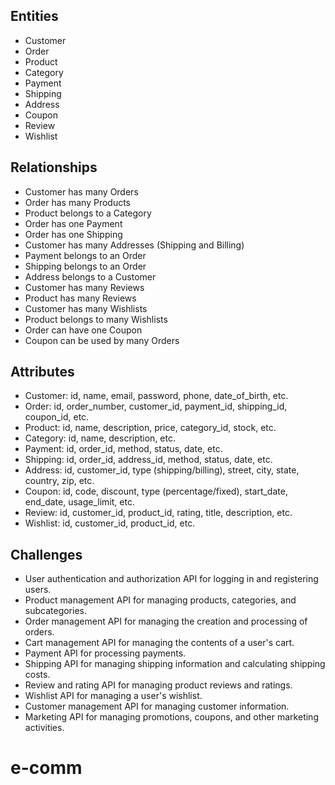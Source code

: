 ## Entities

- Customer
- Order
- Product
- Category
- Payment
- Shipping
- Address
- Coupon
- Review
- Wishlist

## Relationships

- Customer has many Orders
- Order has many Products
- Product belongs to a Category
- Order has one Payment
- Order has one Shipping
- Customer has many Addresses (Shipping and Billing)
- Payment belongs to an Order
- Shipping belongs to an Order
- Address belongs to a Customer
- Customer has many Reviews
- Product has many Reviews
- Customer has many Wishlists
- Product belongs to many Wishlists
- Order can have one Coupon
- Coupon can be used by many Orders

## Attributes

- Customer: id, name, email, password, phone, date_of_birth, etc.
- Order: id, order_number, customer_id, payment_id, shipping_id, coupon_id, etc.
- Product: id, name, description, price, category_id, stock, etc.
- Category: id, name, description, etc.
- Payment: id, order_id, method, status, date, etc.
- Shipping: id, order_id, address_id, method, status, date, etc.
- Address: id, customer_id, type (shipping/billing), street, city, state, country, zip, etc.
- Coupon: id, code, discount, type (percentage/fixed), start_date, end_date, usage_limit, etc.
- Review: id, customer_id, product_id, rating, title, description, etc.
- Wishlist: id, customer_id, product_id, etc.

## Challenges

- User authentication and authorization API for logging in and registering users.
- Product management API for managing products, categories, and subcategories.
- Order management API for managing the creation and processing of orders.
- Cart management API for managing the contents of a user's cart.
- Payment API for processing payments.
- Shipping API for managing shipping information and calculating shipping costs.
- Review and rating API for managing product reviews and ratings.
- Wishlist API for managing a user's wishlist.
- Customer management API for managing customer information.
- Marketing API for managing promotions, coupons, and other marketing activities.
# e-comm
